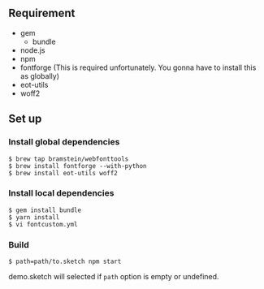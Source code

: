 ## Requirement
- gem
  - bundle
- node.js
- npm
- fontforge (This is required unfortunately. You gonna have to install this as globally)
- eot-utils
- woff2



## Set up
### Install global dependencies
```
$ brew tap bramstein/webfonttools
$ brew install fontforge --with-python
$ brew install eot-utils woff2
```

### Install local dependencies
```
$ gem install bundle
$ yarn install
$ vi fontcustom.yml
```


### Build
```
$ path=path/to.sketch npm start
```

demo.sketch will selected if `path` option is empty or undefined.
